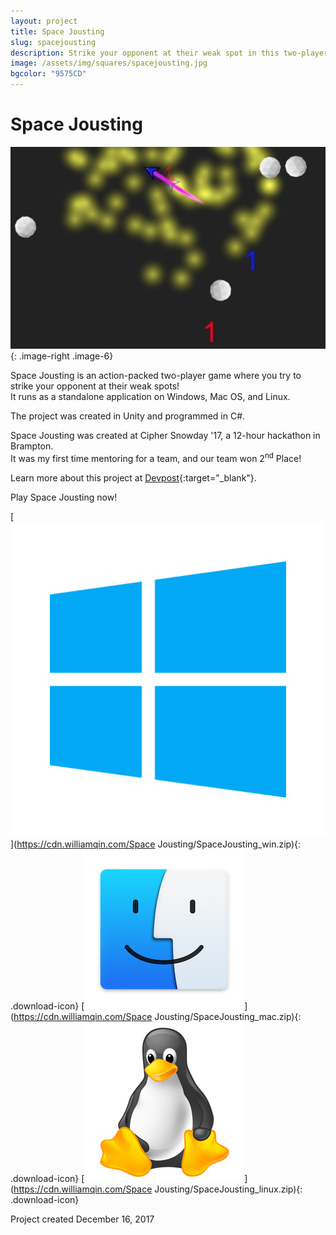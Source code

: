 ```yaml
---
layout: project
title: Space Jousting
slug: spacejousting
description: Strike your opponent at their weak spot in this two-player game!
image: /assets/img/squares/spacejousting.jpg
bgcolor: "9575CD"
---
```


# Space Jousting

![Space Jousting](/assets/img/spacejousting1-min.jpg){: .image-right .image-6}

Space Jousting is an action-packed two-player game where you try to strike your opponent at their weak spots!  
It runs as a standalone application on Windows, Mac OS, and Linux.  

The project was created in Unity and programmed in C#.  

Space Jousting was created at Cipher Snowday '17, a 12-hour hackathon in Brampton.  
It was my first time mentoring for a team, and our team won 2<sup>nd</sup> Place! 


Learn more about this project at [Devpost](https://devpost.com/software/space-jousting){:target="_blank"}.  


Play Space Jousting now!  

[![Space Jousting Windows](/assets/icons/winicon.png)](https://cdn.williamqin.com/Space Jousting/SpaceJousting_win.zip){: .download-icon}
[![Space Jousting Mac](/assets/icons/macicon.png)](https://cdn.williamqin.com/Space Jousting/SpaceJousting_mac.zip){: .download-icon}
[![Space Jousting Linux](/assets/icons/linicon.png)](https://cdn.williamqin.com/Space Jousting/SpaceJousting_linux.zip){: .download-icon}


Project created December 16, 2017